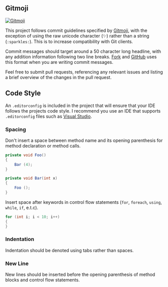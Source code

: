## Gitmoji

[![Gitmoji](https://img.shields.io/badge/gitmoji-%20😜%20😍-FFDD67.svg)](https://gitmoji.carloscuesta.me)

This project follows commit guidelines specified by [Gitmoji](https://gitmoji.carloscuesta.me), with the exception of using the raw unicode character (✨) rather than a string (`:sparkles:`). This is to increase compatibility with Git clients.

Commit messages should target around a 50 character long headline, with any addition information following two line breaks. [Fork](https://git-fork.com/) and [GitHub](https://github.com/) uses this format when you are writing commit messages.

Feel free to submit pull requests, referencing any relevant issues and listing a brief overview of the changes in the pull request.

## Code Style

An `.editorconfig` is included in the project that will ensure that your IDE follows the projects code style. I recommend you use an IDE that supports `.editorconfig` files such as [Visual Studio](https://visualstudio.microsoft.com/).

### Spacing

Don't insert a space between method name and its opening parenthesis for method declaration or method calls.

```csharp
private void Foo()
{
    Bar (4);
}

private void Bar(int x)
{
    Foo ();
}
```

Insert space after keywords in control flow statements (`for`, `foreach`, `using`, `while`, `if`, e.t.c).

```csharp
for (int i; i < 10; i++)
{
}
```

### Indentation

Indentation should be denoted using tabs rather than spaces. 

### New Line

New lines should be inserted before the opening parenthesis of method blocks and control flow statements.
